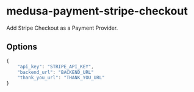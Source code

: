 # medusa-payment-stripe-checkout

Add Stripe Checkout as a Payment Provider.

## Options

```js
{
    "api_key": "STRIPE_API_KEY", 
    "backend_url": "BACKEND_URL"
    "thank_you_url": "THANK_YOU_URL"
}
```
